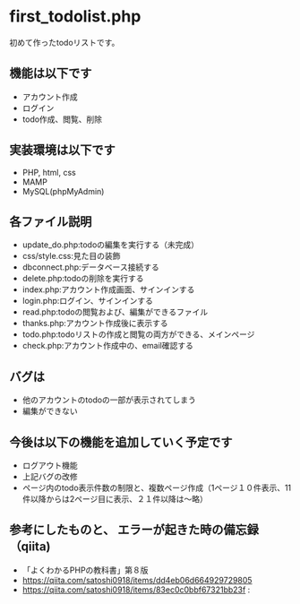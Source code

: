 # first_todolist.php

初めて作ったtodoリストです。

## 機能は以下です
- アカウント作成
- ログイン
- todo作成、閲覧、削除

## 実装環境は以下です
- PHP, html, css
- MAMP
- MySQL(phpMyAdmin)

## 各ファイル説明
- update_do.php:todoの編集を実行する（未完成）　
- css/style.css:見た目の装飾
- dbconnect.php:データベース接続する
- delete.php:todoの削除を実行する
- index.php:アカウント作成画面、サインインする
- login.php:ログイン、サインインする
- read.php:todoの閲覧および、編集ができるファイル
- thanks.php:アカウント作成後に表示する
- todo.php:todoリストの作成と閲覧の両方ができる、メインページ
- check.php:アカウント作成中の、email確認する


## バグは
- 他のアカウントのtodoの一部が表示されてしまう
- 編集ができない

## 今後は以下の機能を追加していく予定です
- ログアウト機能
- 上記バグの改修
- ページ内のtodo表示件数の制限と、複数ページ作成（1ページ１０件表示、11件以降からは2ページ目に表示、２１件以降は〜略）

## 参考にしたものと、 エラーが起きた時の備忘録（qiita)
- 「よくわかるPHPの教科書」第８版
- https://qiita.com/satoshi0918/items/dd4eb06d664929729805
- https://qiita.com/satoshi0918/items/83ec0c0bbf67321bb23f
:
